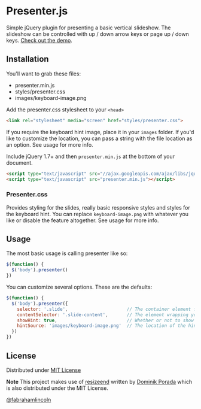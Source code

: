 # Presenter.js
Simple jQuery plugin for presenting a basic vertical slideshow. The slideshow can be controlled with up / down arrow keys or page up / down keys. [Check out the demo](http://fabianperez.github.com/presenter.js/).

## Installation
You'll want to grab these files:

* presenter.min.js
* styles/presenter.css
* images/keyboard-image.png

Add the presenter.css stylesheet to your ```<head>```
```html
<link rel="stylesheet" media="screen" href="styles/presenter.css">
```

If you require the keyboard hint image, place it in your ```images``` folder. If you'd like to customize the location, you can pass a string with the file location as an option. See usage for more info.

Include jQuery 1.7+ and then ```presenter.min.js``` at the bottom of your document.

```html
<script type="text/javascript" src="//ajax.googleapis.com/ajax/libs/jquery/1.8.3/jquery.min.js"></script>
<script type="text/javascript" src="presenter.min.js"></script>
```

### Presenter.css
Provides styling for the slides, really basic responsive styles and styles for the keyboard hint. You can replace ```keyboard-image.png``` with whatever you like or disable the feature altogether. See usage for more info.

## Usage
The most basic usage is calling presenter like so:

```javascript
$(function() {
  $('body').presenter()
})
```

You can customize several options. These are the defaults:

```javascript
$(function() {
  $('body').presenter({
    selector: '.slide',                      // The container element for your slides
    contentSelector: '.slide-content',       // The element wrapping your content
    showHint: true,                          // Whether or not to show the keyboard image hint
    hintSource: 'images/keyboard-image.png'  // The location of the hint image
  })
})
```

## License
Distributed under [MIT License](http://fabianperez.mit-license.org/)

**Note** This project makes use of [resizeend](http://github.com/porada/resizeend) written by [Dominik Porada](http://porada.mit-license.org) which is also distributed under the MIT License.

[@fabrahamlincoln](http://twitter.com/fabrahamlincoln)
